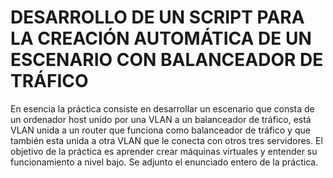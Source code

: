 # DESARROLLO DE UN SCRIPT PARA LA CREACIÓN AUTOMÁTICA DE UN ESCENARIO CON BALANCEADOR DE TRÁFICO

En esencia la práctica consiste en desarrollar un escenario que consta de un ordenador host unido por una VLAN a un balanceador de tráfico, está VLAN unida a un router que funciona como balanceador de tráfico y que también esta unida a otra VLAN que le conecta con otros tres servidores. El objetivo de la práctica es aprender crear máquinas virtuales y entender su funcionamiento a nivel bajo. Se adjunto el enunciado entero de la práctica.
 
 
